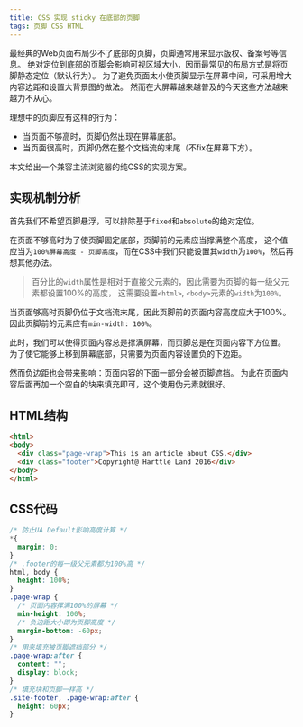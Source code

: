```yaml
---
title: CSS 实现 sticky 在底部的页脚
tags: 页脚 CSS HTML
---
```


最经典的Web页面布局少不了底部的页脚，页脚通常用来显示版权、备案号等信息。
绝对定位到底部的页脚会影响可视区域大小，因而最常见的布局方式是将页脚静态定位（默认行为）。
为了避免页面太小使页脚显示在屏幕中间，可采用增大内容边距和设置大背景图的做法。
然而在大屏幕越来越普及的今天这些方法越来越力不从心。

理想中的页脚应有这样的行为：

* 当页面不够高时，页脚仍然出现在屏幕底部。
* 当页面很高时，页脚仍然在整个文档流的末尾（不fix在屏幕下方）。

本文给出一个兼容主流浏览器的纯CSS的实现方案。

<!--more-->

## 实现机制分析

首先我们不希望页脚悬浮，可以排除基于`fixed`和`absolute`的绝对定位。

在页面不够高时为了使页脚固定底部，页脚前的元素应当撑满整个高度，
这个值应当为`100%屏幕高度 - 页脚高度`，而在CSS中我们只能设置其`width`为`100%`，然后再想其他办法。

> 百分比的`width`属性是相对于直接父元素的，因此需要为页脚的每一级父元素都设置100%的高度，
> 这需要设置`<html>`, `<body>`元素的`width`为`100%`。

当页面够高时页脚仍位于文档流末尾，因此页脚前的页面内容高度应大于100%。
因此页脚前的元素应有`min-width: 100%`。

此时，我们可以使得页面内容总是撑满屏幕，而页脚总是在页面内容下方位置。
为了使它能够上移到屏幕底部，只需要为页面内容设置负的下边距。

然而负边距也会带来影响：页面内容的下面一部分会被页脚遮挡。
为此在页面内容后面再加一个空白的块来填充即可，这个使用伪元素就很好。

## HTML结构

```html
<html>
<body>
  <div class="page-wrap">This is an article about CSS.</div>
  <div class="footer">Copyright@ Harttle Land 2016</div>
</body>
</html>
```

## CSS代码

```css
/* 防止UA Default影响高度计算 */
*{
  margin: 0;
}
/* .footer的每一级父元素都为100%高 */
html, body {
  height: 100%;
}
.page-wrap {
  /* 页面内容撑满100%的屏幕 */
  min-height: 100%;
  /* 负边距大小即为页脚高度 */
  margin-bottom: -60px; 
}
/* 用来填充被页脚遮挡部分 */
.page-wrap:after {
  content: "";
  display: block;
}
/* 填充块和页脚一样高 */
.site-footer, .page-wrap:after {
  height: 60px; 
}
```

